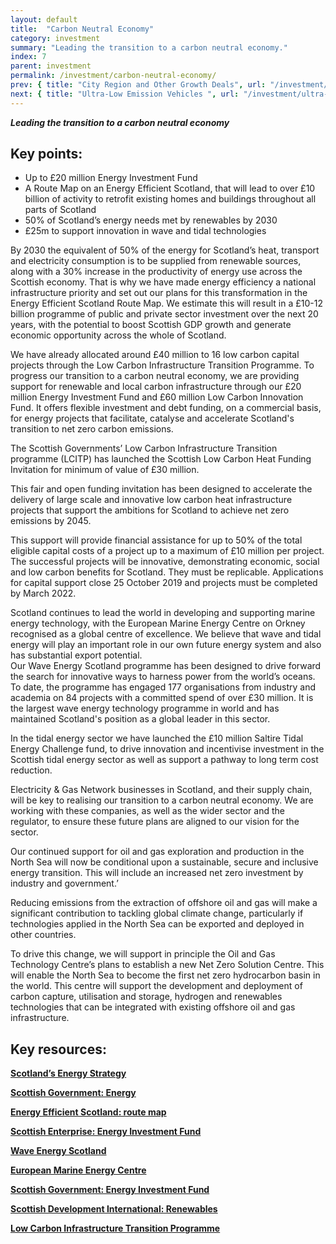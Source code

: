 ```yaml
---
layout: default
title:  "Carbon Neutral Economy"
category: investment
summary: "Leading the transition to a carbon neutral economy."
index: 7
parent: investment
permalink: /investment/carbon-neutral-economy/
prev: { title: "City Region and Other Growth Deals", url: "/investment/city-region-deals/" }
next: { title: "Ultra-Low Emission Vehicles ", url: "/investment/ultra-low-emission-vehicles/" }
---
```


***Leading the transition to a carbon neutral economy***

## Key points:

- Up to £20 million Energy Investment Fund 
- A Route Map on an Energy Efficient Scotland, that will lead to over £10 billion of activity to retrofit existing homes and buildings throughout all parts of Scotland
- 50% of Scotland’s energy needs met by renewables by 2030
- £25m to support innovation in wave and tidal technologies

By 2030 the equivalent of 50% of the energy for Scotland’s heat, transport and electricity consumption is to be supplied from renewable sources, along with a 30% increase in the productivity of energy use across the Scottish economy. That is why we have made energy efficiency a national infrastructure priority and set out our plans for this transformation in the Energy Efficient Scotland Route Map.  We estimate this will result in a £10-12 billion programme of public and private sector investment over the next 20 years, with the potential to boost Scottish GDP growth and generate economic opportunity across the whole of Scotland.  

We have already allocated around £40 million to 16 low carbon capital projects through the Low Carbon Infrastructure Transition Programme. To progress our transition to a carbon neutral economy, we are providing support for renewable and local carbon infrastructure through our £20 million Energy Investment Fund and £60 million Low Carbon Innovation Fund.  It offers flexible investment and debt funding, on a commercial basis, for energy projects that facilitate, catalyse and accelerate Scotland's transition to net zero carbon emissions.  

The Scottish Governments’ Low Carbon Infrastructure Transition programme (LCITP) has launched the Scottish Low Carbon Heat Funding Invitation for minimum of value of £30 million.  

This fair and open funding invitation has been designed to accelerate the delivery of large scale and innovative low carbon heat infrastructure projects that support the ambitions for Scotland to achieve net zero emissions by 2045.  

This support will provide financial assistance for up to 50% of the total eligible capital costs of a project up to a maximum of £10 million per project. The successful projects will be innovative, demonstrating economic, social and low carbon benefits for Scotland. They must be replicable. Applications for capital support close 25 October 2019 and projects must be completed by March 2022.  

Scotland continues to lead the world in developing and supporting marine energy technology, with the European Marine Energy Centre on Orkney recognised as a global centre of excellence. We believe that wave and tidal energy will play an important role in our own future energy system and also has substantial export potential.  
Our Wave Energy Scotland programme has been designed to drive forward the search for innovative ways to harness power from the world’s oceans. To date, the programme has engaged 177 organisations from industry and academia on 84 projects with a committed spend of over £30 million. It is the largest wave energy technology programme in world and has maintained Scotland's position as a global leader in this sector.  

In the tidal energy sector we have launched the £10 million Saltire Tidal Energy Challenge fund, to drive innovation and incentivise investment in the Scottish tidal energy sector as well as support a pathway to long term cost reduction.  

Electricity & Gas Network businesses in Scotland, and their supply chain, will be key to realising our transition to a carbon neutral economy. We are working with these companies, as well as the wider sector and the regulator, to ensure these future plans are aligned to our vision for the sector.  

Our continued support for oil and gas exploration and production in the North Sea will now be conditional upon a sustainable, secure and inclusive energy transition. This will include an increased net zero investment by industry and government.’  

Reducing emissions from the extraction of offshore oil and gas will make a significant contribution to tackling global climate change, particularly if technologies applied in the North Sea can be exported and deployed in other countries.  

To drive this change, we will support in principle the Oil and Gas Technology Centre’s plans to establish a new Net Zero Solution Centre. This will enable the North Sea to become the first net zero hydrocarbon basin in the world. This centre will support the development and deployment of carbon capture, utilisation and storage, hydrogen and renewables technologies that can be integrated with existing offshore oil and gas infrastructure.  

## Key resources:

**[Scotland’s Energy Strategy](https://www.gov.scot/energystrategy)**

**[Scottish Government: Energy](https://beta.gov.scot/energy/)**

**[Energy Efficient Scotland: route map](https://beta.gov.scot/publications/energy-efficient-scotland-route-map/)**

**[Scottish Enterprise: Energy Investment Fund](https://www.scottish-enterprise.com/support-for-businesses/funding-and-grants/accessing-finance-and-attracting-investment/energy-investment-fund)**

**[Wave Energy Scotland](http://www.waveenergyscotland.co.uk/)**

**[European Marine Energy Centre](http://www.emec.org.uk/)**  

**[Scottish Government: Energy Investment Fund](https://beta.gov.scot/policies/renewable-and-low-carbon-energy/energy-investment-fund/)**

**[Scottish Development International: Renewables](https://www.sdi.co.uk/business-in-scotland/key-sectors/renewables)**

**[Low Carbon Infrastructure Transition Programme](https://www.gov.scot/Topics/Business-Industry/Energy/Action/lowcarbon/LCITP)**
